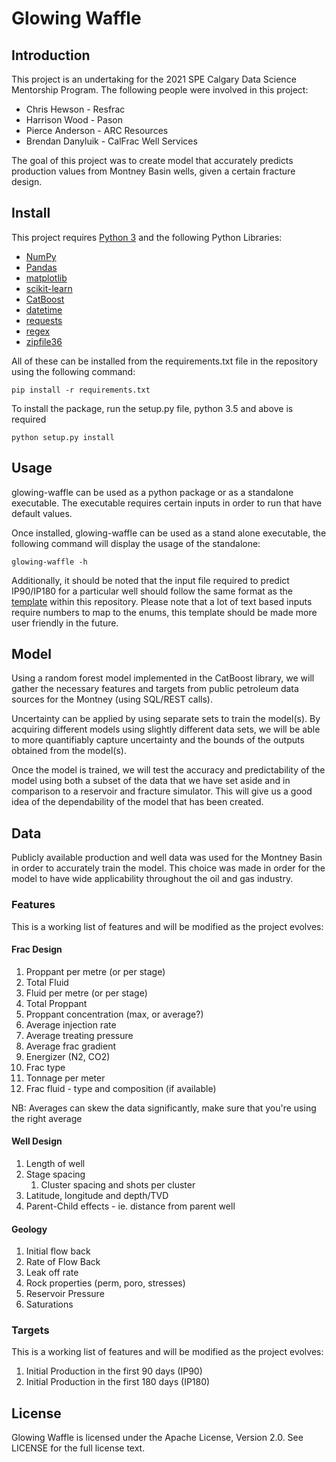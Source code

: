 # Glowing Waffle

## Introduction
This project is an undertaking for the 2021 SPE Calgary Data Science Mentorship Program. The following people were involved in this project:

- Chris Hewson - Resfrac
- Harrison Wood - Pason
- Pierce Anderson - ARC Resources
- Brendan Danyluik - CalFrac Well Services

The goal of this project was to create model that accurately predicts production values from Montney Basin wells, given a certain fracture design.

## Install
This project requires [Python 3](https://www.python.org/) and the following Python Libraries:

- [NumPy](https://numpy.org/)
- [Pandas](https://pandas.pydata.org/)
- [matplotlib](https://matplotlib.org/)
- [scikit-learn](https://scikit-learn.org/stable/)
- [CatBoost](https://catboost.ai/docs/installation/python-installation-method-pip-install.html#python-installation-method-pip-install)
- [datetime](https://pypi.org/project/DateTime/)
- [requests](https://pypi.org/project/requests/)
- [regex](https://pypi.org/project/regex/)
- [zipfile36](https://pypi.org/project/zipfile36/)

All of these can be installed from the requirements.txt file in the repository using the following command:

    pip install -r requirements.txt

To install the package, run the setup.py file, python 3.5 and above is required

    python setup.py install

## Usage
glowing-waffle can be used as a python package or as a standalone executable. The executable requires certain inputs in order to run that have default values.

Once installed, glowing-waffle can be used as a stand alone executable, the following command will display the usage of the standalone:
```shell script
glowing-waffle -h
```
Additionally, it should be noted that the input file required to predict IP90/IP180 for a particular well should follow the same format as the [template](templates/input_values_template.csv) within this repository. Please note that a lot of text based inputs require numbers to map to the enums, this template should be made more user friendly in the future.


## Model
Using a random forest model implemented in the CatBoost library, we will gather the necessary features and targets from public petroleum data sources for the Montney (using SQL/REST calls). 

Uncertainty can be applied by using separate sets to train the model(s). By acquiring different models using slightly different data sets, we will be able to more quantifiably capture uncertainty and the bounds of the outputs obtained from the model(s).

Once the model is trained, we will test the accuracy and predictability of the model using both a subset of the data that we have set aside and in comparison to a reservoir and fracture simulator. This will give us a good idea of the dependability of the model that has been created.

## Data
Publicly available production and well data was used for the Montney Basin in order to accurately train the model. This choice was made in order for the model to have wide applicability throughout the oil and gas industry.

### Features
This is a working list of features and will be modified as the project evolves:

#### Frac Design

1. Proppant per metre (or per stage)
2. Total Fluid
3. Fluid per metre (or per stage)
4. Total Proppant
5. Proppant concentration (max, or average?)
6. Average injection rate
7. Average treating pressure
8. Average frac gradient
9. Energizer (N2, CO2)
10. Frac type
11. Tonnage per meter
12. Frac fluid - type and composition (if available)

NB: Averages can skew the data significantly, make sure that you're using the right average

#### Well Design

1. Length of well
2. Stage spacing
    1. Cluster spacing and shots per cluster
3. Latitude, longitude and depth/TVD
4. Parent-Child effects - ie. distance from parent well

#### Geology

1. Initial flow back
2. Rate of Flow Back
3. Leak off rate
4. Rock properties (perm, poro, stresses)
5. Reservoir Pressure
6. Saturations 

### Targets

This is a working list of features and will be modified as the project evolves:

1. Initial Production in the first 90 days (IP90)
2. Initial Production in the first 180 days (IP180)

## License
Glowing Waffle is licensed under the Apache License, Version 2.0. See LICENSE for the full license text.